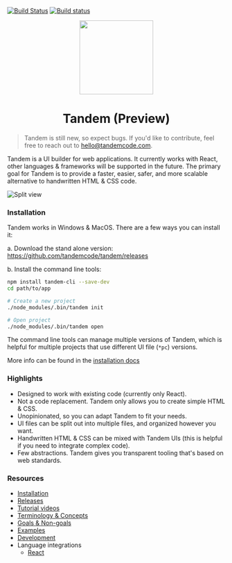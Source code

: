 [![Build Status](https://travis-ci.org/tandemcode/tandem.svg?branch=master)](https://travis-ci.org/tandemcode/tandem) [![Build status](https://ci.appveyor.com/api/projects/status/jaigb20q1pd0ndgn?svg=true)](https://ci.appveyor.com/project/crcn/tandem-06di5)

<p align="center">
  <img src="assets/logo.svg" width="170px">
  <h1 align="center">Tandem (Preview)</h1>
</p>

> Tandem is still new, so expect bugs. If you'd like to contribute, feel free to reach out to hello@tandemcode.com.

<!-- [![Backers on Open Collective](https://opencollective.com/tandem/backers/badge.svg)](#backers)
[![Sponsors on Open Collective](https://opencollective.com/tandem/sponsors/badge.svg)](#sponsors) -->

Tandem is a UI builder for web applications. It currently works with React, other languages & frameworks will be supported in the future. The primary goal for Tandem is to provide a faster, easier, safer, and more scalable alternative to handwritten HTML & CSS code.

![Split view](./assets/screenshots/v10.1.7.png)

### Installation

Tandem works in Windows & MacOS. There are a few ways you can install it:

a. Download the stand alone version: https://github.com/tandemcode/tandem/releases

b. Install the command line tools:

```bash
npm install tandem-cli --save-dev
cd path/to/app

# Create a new project
./node_modules/.bin/tandem init

# Open project
./node_modules/.bin/tandem open
```

The command line tools can manage multiple versions of Tandem, which is helpful for multiple projects that use different UI file (`*pc`) versions.

More info can be found in the [installation docs](./docs/installation.md)

### Highlights

- Designed to work with existing code (currently only React).
- Not a code replacement. Tandem only allows you to create simple HTML & CSS.
- Unopinionated, so you can adapt Tandem to fit your needs.
- UI files can be split out into multiple files, and organized however you want.
- Handwritten HTML & CSS can be mixed with Tandem UIs (this is helpful if you need to integrate complex code).
- Few abstractions. Tandem gives you transparent tooling that's based on web standards.

### Resources

- [Installation](./docs/installation.md)
- [Releases](https://github.com/tandemcode/tandem/releases)
- [Tutorial videos](https://www.youtube.com/playlist?list=PLCNS_PVbhoSXOrjiJQP7ZjZJ4YHULnB2y)
- [Terminology & Concepts](./docs/concepts.md)
- [Goals & Non-goals](./docs/goals.md)
- [Examples](./examples)
- [Development](./docs/contributing/development.md)
- Language integrations
  - [React](./packages/paperclip-react-loader)

<!--
## Contributors

This project exists thanks to all the people who contribute.
<a href="https://github.com/tandemcode/tandem/graphs/contributors"><img src="https://opencollective.com/tandem/contributors.svg?width=890&button=false" /></a>

## Backers

Thank you to all our backers! 🙏 [[Become a backer](https://opencollective.com/tandem#backer)]

<a href="https://opencollective.com/tandem#backers" target="_blank"><img src="https://opencollective.com/tandem/backers.svg?width=890"></a>

## Sponsors

Support this project by becoming a sponsor. Your logo will show up here with a link to your website. [[Become a sponsor](https://opencollective.com/tandem#sponsor)]

<a href="https://opencollective.com/tandem/sponsor/0/website" target="_blank"><img src="https://opencollective.com/tandem/sponsor/0/avatar.svg"></a>
<a href="https://opencollective.com/tandem/sponsor/1/website" target="_blank"><img src="https://opencollective.com/tandem/sponsor/1/avatar.svg"></a>
<a href="https://opencollective.com/tandem/sponsor/2/website" target="_blank"><img src="https://opencollective.com/tandem/sponsor/2/avatar.svg"></a>
<a href="https://opencollective.com/tandem/sponsor/3/website" target="_blank"><img src="https://opencollective.com/tandem/sponsor/3/avatar.svg"></a>
<a href="https://opencollective.com/tandem/sponsor/4/website" target="_blank"><img src="https://opencollective.com/tandem/sponsor/4/avatar.svg"></a>
<a href="https://opencollective.com/tandem/sponsor/5/website" target="_blank"><img src="https://opencollective.com/tandem/sponsor/5/avatar.svg"></a>
<a href="https://opencollective.com/tandem/sponsor/6/website" target="_blank"><img src="https://opencollective.com/tandem/sponsor/6/avatar.svg"></a>
<a href="https://opencollective.com/tandem/sponsor/7/website" target="_blank"><img src="https://opencollective.com/tandem/sponsor/7/avatar.svg"></a>
<a href="https://opencollective.com/tandem/sponsor/8/website" target="_blank"><img src="https://opencollective.com/tandem/sponsor/8/avatar.svg"></a>
<a href="https://opencollective.com/tandem/sponsor/9/website" target="_blank"><img src="https://opencollective.com/tandem/sponsor/9/avatar.svg"></a>

-->
